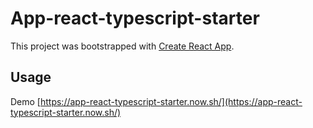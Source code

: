 # App-react-typescript-starter

This project was bootstrapped with [Create React App](https://github.com/facebook/create-react-app).

## Usage

Demo [https://app-react-typescript-starter.now.sh/](https://app-react-typescript-starter.now.sh/)
